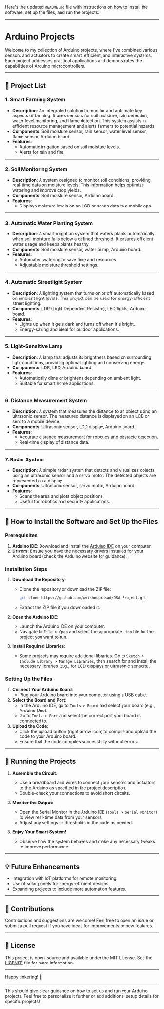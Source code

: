 Here's the updated `README.md` file with instructions on how to install the software, set up the files, and run the projects:

---

# Arduino Projects

Welcome to my collection of Arduino projects, where I've combined various sensors and actuators to create smart, efficient, and interactive systems. Each project addresses practical applications and demonstrates the capabilities of Arduino microcontrollers.

---

## 📂 Project List

### 1. **Smart Farming System**
- **Description**: An integrated solution to monitor and automate key aspects of farming. It uses sensors for soil moisture, rain detection, water level monitoring, and flame detection. This system assists in efficient resource management and alerts farmers to potential hazards.
- **Components**: Soil moisture sensor, rain sensor, water level sensor, flame sensor, Arduino board.
- **Features**:
  - Automatic irrigation based on soil moisture levels.
  - Alerts for rain and fire.

---

### 2. **Soil Monitoring System**
- **Description**: A system designed to monitor soil conditions, providing real-time data on moisture levels. This information helps optimize watering and improve crop yields.
- **Components**: Soil moisture sensor, Arduino board.
- **Features**:
  - Displays moisture levels on an LCD or sends data to a mobile app.

---

### 3. **Automatic Water Planting System**
- **Description**: A smart irrigation system that waters plants automatically when soil moisture falls below a defined threshold. It ensures efficient water usage and keeps plants healthy.
- **Components**: Soil moisture sensor, water pump, Arduino board.
- **Features**:
  - Automated watering to save time and resources.
  - Adjustable moisture threshold settings.

---

### 4. **Automatic Streetlight System**
- **Description**: A lighting system that turns on or off automatically based on ambient light levels. This project can be used for energy-efficient street lighting.
- **Components**: LDR (Light Dependent Resistor), LED lights, Arduino board.
- **Features**:
  - Lights up when it gets dark and turns off when it's bright.
  - Energy-saving and ideal for outdoor applications.

---

### 5. **Light-Sensitive Lamp**
- **Description**: A lamp that adjusts its brightness based on surrounding light conditions, providing optimal lighting and conserving energy.
- **Components**: LDR, LED, Arduino board.
- **Features**:
  - Automatically dims or brightens depending on ambient light.
  - Suitable for smart home applications.

---

### 6. **Distance Measurement System**
- **Description**: A system that measures the distance to an object using an ultrasonic sensor. The measured distance is displayed on an LCD or sent to a mobile device.
- **Components**: Ultrasonic sensor, LCD display, Arduino board.
- **Features**:
  - Accurate distance measurement for robotics and obstacle detection.
  - Real-time display of distance data.

---

### 7. **Radar System**
- **Description**: A simple radar system that detects and visualizes objects using an ultrasonic sensor and a servo motor. The detected objects are represented on a display.
- **Components**: Ultrasonic sensor, servo motor, Arduino board.
- **Features**:
  - Scans the area and plots object positions.
  - Useful for robotics and security applications.

---

## 🔧 How to Install the Software and Set Up the Files

### Prerequisites
1. **Arduino IDE**: Download and install the [Arduino IDE](https://www.arduino.cc/en/software) on your computer.
2. **Drivers**: Ensure you have the necessary drivers installed for your Arduino board (check the Arduino website for guidance).

### Installation Steps
1. **Download the Repository**:
   - Clone the repository or download the ZIP file:
     ```bash
     git clone https://github.com/xvishnuprasad/DSA-Project.git
     ```
   - Extract the ZIP file if you downloaded it.

2. **Open the Arduino IDE**:
   - Launch the Arduino IDE on your computer.
   - Navigate to `File > Open` and select the appropriate `.ino` file for the project you want to run.

3. **Install Required Libraries**:
   - Some projects may require additional libraries. Go to `Sketch > Include Library > Manage Libraries`, then search for and install the necessary libraries (e.g., for LCD displays or ultrasonic sensors).

### Setting Up the Files
1. **Connect Your Arduino Board**:
   - Plug your Arduino board into your computer using a USB cable.
2. **Select the Board and Port**:
   - In the Arduino IDE, go to `Tools > Board` and select your board (e.g., Arduino Uno).
   - Go to `Tools > Port` and select the correct port your board is connected to.
3. **Upload the Code**:
   - Click the upload button (right arrow icon) to compile and upload the code to your Arduino board.
   - Ensure that the code compiles successfully without errors.

---

## 🚀 Running the Projects

1. **Assemble the Circuit**:
   - Use a breadboard and wires to connect your sensors and actuators to the Arduino as specified in the project description.
   - Double-check your connections to avoid short circuits.

2. **Monitor the Output**:
   - Open the Serial Monitor in the Arduino IDE (`Tools > Serial Monitor`) to view real-time data from your sensors.
   - Adjust any settings or thresholds in the code as needed.

3. **Enjoy Your Smart System!**
   - Observe how the system behaves and make any necessary tweaks to improve performance.

---

## 💡 Future Enhancements
- Integration with IoT platforms for remote monitoring.
- Use of solar panels for energy-efficient designs.
- Expanding projects to include more automation features.

---

## 🙌 Contributions
Contributions and suggestions are welcome! Feel free to open an issue or submit a pull request if you have ideas for improvements or new features.

---

## 📝 License
This project is open-source and available under the MIT License. See the [LICENSE](LICENSE) file for more information.

---

Happy tinkering! 🚀

---

This should give clear guidance on how to set up and run your Arduino projects. Feel free to personalize it further or add additional setup details for specific projects!
